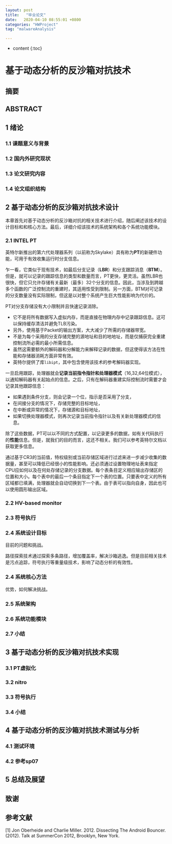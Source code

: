 ```yaml
---
layout: post
title:   "毕业论文"
date:   2020-04-10 08:55:01 +0800
categories: "HWProject"
tag: "malwareAnalysis"

---
```


* content
{:toc}






# 基于动态分析的反沙箱对抗技术

## 摘要



## ABSTRACT



## 1 绪论

### 1.1 课题意义与背景

### 1.2 国内外研究现状

### 1.3 论文研究内容

### 1.4 论文组织结构

## 2 基于动态分析的反沙箱对抗技术设计

本章首先对基于动态分析的反沙箱对抗的相关技术进行介绍，随后阐述该技术的设计目标和和核心方法。最后，详细介绍该技术的系统架构和各个系统功能模块。

### 2.1 INTEL PT

英特尔新推出的第六代处理器系列（以前称为Skylake）具有称为**PT**的新硬件功能，可用于有效收集运行时分支信息。

乍一看，它类似于现有技术，如最后分支记录（**LBR**）和分支跟踪消息（**BTM**）。但是，就可以记录的跟踪信息的类型和数量而言，PT更快，更灵活。虽然LBR也很快，但它只允许存储有关最新（最多）32个分支的信息。因此，当涉及到跨越多个函数的广泛控制流的重建时，其适用性受到限制。另一方面，BTM对可记录的分支数量没有实际限制，但这是以对整个系统产生巨大性能影响为代价的。

PT对分支存储没有大小限制并且快速记录消除。

- 它不是将所有数据写入虚拟内存，而是直接在物理内存中记录跟踪信息。这可以保持缓存清洁并避免TLB污染。
- 另外，使用基于Packet的输出方案，大大减少了所需的存储器带宽。
- 不是为每个采用的分支存储完整的源地址和目的地地址，而是仅捕获完全重建控制流所必需的最小所需信息。
- 虽然这需要额外的解码器和分解能力来解释记录的数据，但这使得该方法在性能和存储器消耗方面非常有效。
- 英特尔提供了库`libipt`，其中包含使用该技术的参考解码器实现。

一旦启用跟踪，处理器就会**记录当前指令指针和处理器模式**（16,32,64位模式），以通知解码器有关起始点的信息。之后，只有在解码器重建实际控制流时需要才会记录其他跟踪信息：

- 如果遇到条件分支，则会记录一个位，指示是否采用了分支，
- 在间接分支的情况下，存储完整的目标地址，
- 在中断或异常的情况下，存储源和目标地址，
- 如果切换处理器模式，则再次记录当前指令指针以及有关新处理器模式的信息。

除了这些数据，PT可以以不同的方式配置，以记录更多的数据，如有关代码执行的**性能**信息。但是，就我们的目的而言，这还不相关。我们可以参考英特尔文档以获取更多信息。

通过基于CR3的当前值，特权级别或当前存储区域进行过滤来进一步减少收集的数据量，甚至可以降低已经很小的性能影响。还必须通过设置物理地址表来指定CPU应如何以及在何处存储记录的分支数据。每个表条目定义相应输出存储区的位置和大小。每个表中的最后一个条目指定下一个表的位置。只要表中定义的所有区域都已填满，处理器就会自动切换到下一个表。由于表可以指向自身，因此也可以使用圆形输出区域。

### 2.2 HV-based monitor



### 2.3 符号执行



### 2.4 系统设计目标

目前的问题和挑战。

路径探索技术通过探索多条路径，增加覆盖率，解决沙箱逃逸。但是目前相关技术是污点追踪，符号执行等重量级技术，影响了动态分析的有效性。

### 2.4 系统核心方法

优势，如何解决挑战。

### 2.5 系统架构



### 2.6 系统功能模块

### 2.7 小结

## 3 基于动态分析的反沙箱对抗技术实现

### 3.1 PT虚拟化

### 3.2 nitro

### 3.3 符号执行

### 3.4 小结

## 4 基于动态分析的反沙箱对抗技术测试与分析

### 4.1 测试环境

### 4.2 参考sp07

## 5 总结及展望

## 致谢

## 参考文献

[1] Jon Oberheide and Charlie Miller. 2012. Dissecting The Android Bouncer. (2012). Talk at SummerCon 2012, Brooklyn, New York.